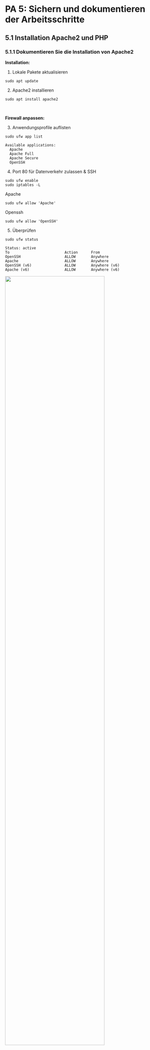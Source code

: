 
# PA 5: Sichern und dokumentieren der Arbeitsschritte 
    
## 5.1 Installation Apache2 und PHP

### 5.1.1 Dokumentieren Sie die Installation von Apache2

__Installation:__

1. Lokale Pakete aktualisieren
```Terminal
sudo apt update
```


2. Apache2 installieren 
```Terminal
sudo apt install apache2
```

<br>

__Firewall anpassen:__

3. Anwendungsprofile auflisten
```Terminal
sudo ufw app list
```
```Output
Available applications:
  Apache
  Apache Full
  Apache Secure
  OpenSSH
```


4. Port 80 für Datenverkehr zulassen & SSH
```Terminal
sudo ufw enable
sudo iptables -L
```
Apache
```Terminal
sudo ufw allow 'Apache'
```
Openssh
```Terminal
sudo ufw allow 'OpenSSH'
```




5. Überprüfen
```Terminal
sudo ufw status
```
```Output
Status: active
To                         Action      From
OpenSSH                    ALLOW       Anywhere                  
Apache                     ALLOW       Anywhere                
OpenSSH (v6)               ALLOW       Anywhere (v6)             
Apache (v6)                ALLOW       Anywhere (v6)
```
<img width="80%" src='./bilder/ufwStatus.png'></img>

<br>

__Webserver Testen:__

6. Apache2 Status überprüfen
```Terminal
sudo systemctl status apache2
```
<img width="80%" src='./bilder/apacheStatus.png'></img>

> [!TIP|style:flat]
>
>__Webserver stoppen__
>
>sudo systemctl stop apache2
>
>__Webserver starten__
>
>sudo systemctl start apache2
>
>__Neustart__
>
>sudo systemctl restart apache2
>
>__Konfigurationsänderungen vornehmen__
>
>sudo systemctl reload apache2


7. IP herausfinden
```Terminal
hostname -I
```
<img width="80%" src='./bilder/hostname.png'></img>

8. Firefox öffnen
```Firefox
http://your_server_ip
```
<img width="100%" src='./bilder/apache2.png'></img>




        

<br>
<br>

### 5.1.2 Dokumentieren Sie die Installation von PHP (oder entsprechende Technologie)

1. PHP Paket installieren
```Terminal
sudo apt-get install php libapache2-mod-php
```


2. Überprüfen 
```Terminal
php -v
```
<img width="80%" src='./bilder/phpV.png'></img>

<br>
<br>
<br>
<br>

## 5.2 Einrichten Applikationsbenutzer für die Visualisierungszugriffe
        
#### 5.2.1 Benutzer erstellen

Ich habe für die Datenbank 4 User mit verschiedenen Rechte erstellt. Sie haben jeweils verschieden tiefe Berechtigungen und sind nur für ihr Gebiet berechtigt.
- DBrFAbfrage
- DBrFUpdate
- DBrFDatenAdmin
- DBrFAdmin

<br>

__DBrFAbfrage:__
 
Dieser Benutzer ist dafür da um Abfragen auf der DB zu machen. Er hat keine Berechtigung, um irgendwelche Daten oder gar die Struktur zu ändern. Er hat nur die Berechtigung um SELECT-Befehle auszuführen. 

```MYSQL
# Benutzer: DBrFAbfrage
# auf Localhost
CREATE USER 'DBrFAbfrage'@'localhost' IDENTIFIED BY 'abfrage';

# auf AppliServer
CREATE USER 'DBrFAbfrage'@'AppliServer' IDENTIFIED BY 'abfrage';
```

<br>


__DBrFUpdate:__

Die Benutzer ist dafür da um die Kundendaten, Sensoren und Gatways Daten auf dem aktuellen Stand zuhalten. Mann kann alles mit den angegeben Tabellen machen ausser die Strucktur ändern. 

```MYSQL
# Benutzer: DBrFUpdate
# auf Localhost
CREATE USER 'DBrFUpdate'@'localhost' IDENTIFIED BY 'aktualisierung';

# auf AppliServer
CREATE USER 'DBrFUpdate'@'AppliServer' IDENTIFIED BY 'aktualisierung';
```


<br>


__DBrFDatenAdmin:__

Dieser Benutzer hat das Recht alle Tabellen die Daten zu manipulieren, einzufügen und zu Lesen.

```MYSQL
# Benutzer: DBrFDatenadmin
# auf Localhost
CREATE USER 'DBrFDatenadmin'@'localhost' IDENTIFIED BY 'daten';
```

<br>

__DBrFAdmin:__

Dieser Benutzer hat die gleichen Rechte wie der User Root. Er ist somit ein Super-User und hat alle Rechte auf die Datenbank.

```MYSQL
# Benutzer: DBrFAdmin
# auf Localhost
CREATE USER 'DBrFAdmin'@'localhost' IDENTIFIED BY 'admin';
```


<br>
<br>

       
#### 5.2.2 Berechtigungen erstellt


Rechte | MYSQL Berrechtigungen | 
:-------- | :---------- 
Strucktur ändern  |   CREATE, DROP 
Daten manibulieren |  DELETE, UPDATE 
Daten einfügen | INSERT  
Lesen |  SELECT

> [!NOTE|style:flat]
> __ALL PRIVILEGES:__ Ein Wildcard für alle Rechte auf das gewählte Datenbankobjekt, mit einem *.* auf alle Datenbanken.
>
> __CREATE:__ Erlaubt einem Benutzer, neue Datenbanken zu erstellen
>
> __DROP:__ Erlaubt einem Benutzer, Datenbanken zu löschen
>
> __DELETE:__ Erlaubt einem Benutzer, einzelne Zeilen in einer Tabelle zu löschen
>
> __INSERT:__ Erlaubt einem Benutzer, neue Zeilen in eine Tabelle zu schreiben
>
> __SELECT:__ Leseberechtigungen auf eine Datenbank oder Tabelle
>
> __UPDATE:__ Erlaubnis, eine Zeile zu aktualisieren


<br>


__DBrFAbfrage:__
 
Tabelle | Strucktur ändern | Daten manibulieren | Daten einfügen | Lesen 
:-------- | :---------- | :---------- | :---------- | :---------- 
Kunden |   |   |   | x |
Konttaktdaten |   |   |   | x |
Adressen |   |   |   | x |
Gatways |   |   |   | x |
Gatways_has_Sensoren |   |   |   | x |
Sensoren  |   |   |   | x |
Sendordaten  |   |   |   | x |
Typ |   |   |   | x |

```MYSQL
# Benutzer: DBrFAbfrage
# auf Localhost
GRANT SELECT ON roehFix.* TO 'DBrFAbfrage'@'localhost';

# auf AppliServer
GRANT SELECT ON roehFix.* TO 'DBrFAbfrage'@'AppliServer';
```

<br>

__DBrFUpdate:__

Tabelle | Strucktur ändern | Daten manibulieren | Daten einfügen | Lesen 
:-------- | :---------- | :---------- | :---------- | :---------- 
Kunden |  | x | x | x |
Konttaktdaten |   | x | x | x |
Adressen |   | x | x | x |
Gatways |   | x | x | x |
Gatways_has_Sensoren |   |   |   |   |
Sensoren  |   | x | x | x |
Sendordaten  |   |   |   |   |
Typ |   |   |   |   |


```MYSQL
# Benutzer: DBrFUpdate
# auf Localhost
# auf Tabelle Kontaktdaten
GRANT SELECT, INSERT, DELETE, UPDATE ON roehFix.kontaktdaten TO 'DBrFUpdate'@'localhost';
# auf Tabelle Adressen
GRANT SELECT, INSERT, DELETE, UPDATE ON roehFix.adressen TO 'DBrFUpdate'@'localhost';
# auf Tabelle Kunden
GRANT SELECT, INSERT, DELETE, UPDATE ON roehFix.kunden TO 'DBrFUpdate'@'localhost';
# auf Tabelle Gatways
GRANT SELECT, INSERT, DELETE, UPDATE ON roehFix.gatways TO 'DBrFUpdate'@'localhost';
# auf Tabelle Sensoren
GRANT SELECT, INSERT, DELETE, UPDATE ON roehFix.sensoren TO 'DBrFUpdate'@'localhost';
```

<br>

__DBrFDatenAdmin:__


Tabelle | Strucktur ändern | Daten manibulieren | Daten einfügen | Lesen 
:-------- | :---------- | :---------- | :---------- | :---------- 
Kunden |   | x | x | x |
Konttaktdaten |   | x | x | x |
Adressen |   | x | x | x |
Gatways |   | x | x | x |
Gatways_has_Sensoren |   | x | x | x |
Sensoren  |   | x | x | x |
Sendordaten  |   | x | x | x |
Typ |   | x | x | x |


```MYSQL
# Benutzer: DBrFDatenadmin
GRANT SELECT, INSERT, DELETE, UPDATE ON roehFix.* TO 'DBrFDatenadmin'@'localhost';
```

<br>

__DBrFAdmin:__


Tabelle | Strucktur ändern | Daten manibulieren | Daten einfügen | Lesen 
:-------- | :---------- | :---------- | :---------- | :---------- 
Kunden | x | x | x | x |
Konttaktdaten | x | x | x | x |
Adressen | x | x | x | x |
Gatways | x | x | x | x |
Gatways_has_Sensoren | x | x | x | x |
Sensoren  | x | x | x | x |
Sendordaten  | x | x | x | x |
Typ | x | x | x | x |


```MYSQL
# Benutzer: DBrFAdmin
# auf Localhost
GRANT ALL PRIVILEGES ON roehFix.* TO 'DBrFAdmin'@'localhost';
```

<br>
<br>

#### 5.2.3 Zugriff getestet




__Test 1: DBrFAbfrage__

1. Mit User in Datenbank anmelden
```Terminal
mysql -u DBrFAbfrage -p roehFix
```

> [!TIP|style:flat]
> __Berrechtigung vorhanden__
>
> Test 1: Select Befehl 
> ```MYSQL
> select * from sensoren;
> ```
>
> <img width="100%" src='./bilder/JaAbfrage.png'></img>

> [!ATTENTION|style:flat]
> __Keine Berrechtigung__
>
> Test 1: Insert Befehl
> ```MYSQL
> insert into sensoren (kennung, laengeKoordination, breiteKoordination)
> values ('djsJDj', 21231.32, 77777.7);
> ```
>
> Test 2: Delete Befehl
> ```MYSQL
> delete from sensoren where sensorenID = 6;
> ```
>
> <img width="100%" src='./bilder/NeinAbfrage.png'></img>


<br>

__Test 2: DBrFUpdate__

1. Mit User in Datenbank anmelden
```
mysql -u DBrFUpdate -p roehFix
```

> [!TIP|style:flat]
> __Berrechtigung vorhanden__
>
> Test 1: Insert Befehl
> ```MYSQL
> insert into sensoren (kennung, laengeKoordination, breiteKoordination)
> values ('djsJDj', 21231.32, 77777.7);
> ```
>
> Test 2: Delete Befehl
> ```MYSQL
> delete from sensoren where sensorenID = 6;
> ```
>
>
> <img width="100%" src='./bilder/JaUpdate.png'></img>

> [!ATTENTION|style:flat]
> __Keine Berrechtigung__
>
> Test 1: Select Befehl Typ
> ```MYSQL
> select * from typ;
> ```
>
> Test 2: Creat Befehl
> ```MYSQL
> create table tblname (
> id int not null,
> column1 int (11),
> column2 varchar (100)
> );
> ```
>
> <img width="100%" src='./bilder/NeinUpdate.png'></img>

select current_user();

<br>


__Test 3: DBrFAdmin__

1. Mit User in Datenbank anmelden
```
mysql -u DBrFAdmin -p roehFix
```

> [!TIP|style:flat]
> __Berrechtigung vorhanden__
>
> Test 1: Create Befehl
> ```MYSQL
> create table tblname (
> id int not null,
> column1 int (11),
> column2 varchar (100)
> );
> ```
>
> Test 2: Drop Befehl
> ```MYSQL
> drop table tblname;
> ```
>
>
> <img width="100%" src='./bilder/JaAdmin.png'></img>

<br>
<br>

#### 5.2.4 Script ausführen

1. SQl File für Script erstellen
```Terminal
sudo nano /var/lib/mysql/roehfixberechtigungen.sql
```

2. Als Root anmelden
```Terminal
sudo su
```

3. Script ausführen
```Terminal
mysql -u root -p < /var/lib/mysql/roehfixberechtigungen.sql
```

__SCRIPT__
```roehfixBerechtigungen
# ------------------------------------------------------------------------------
# Scriptname:   roehfixberechtigungen.sql
# Projekt:      RoehFix
# Autor:        Joschija Gruss
# Datum:        17.05.2021
# Kommando:     mysql -u root -p < roehfixberechtigungen.sql
# ------------------------------------------------------------------------------

#Alte Benuter löschen
USE mysql;
DROP USER IF EXISTS 'DBrFAbfrage'@'localhost';
DROP USER IF EXISTS 'DBrFAbfrage'@'AppliServer';
DROP USER IF EXISTS 'DBrFUpdate'@'localhost';
DROP USER IF EXISTS 'DBrFUpdate'@'AppliServer';
DROP USER IF EXISTS 'DBrFDatenadmin'@'localhost';
DROP USER IF EXISTS 'DBrFAdmin'@'localhost';


# Benutzer: DBrFAbfrage
# auf Localhost
CREATE USER 'DBrFAbfrage'@'localhost' IDENTIFIED BY 'Abfrage_123';
GRANT SELECT ON roehFix.* TO 'DBrFAbfrage'@'localhost';

# auf AppliServer
CREATE USER 'DBrFAbfrage'@'AppliServer' IDENTIFIED BY 'Abfrage_123';
GRANT SELECT ON roehFix.* TO 'DBrFAbfrage'@'AppliServer';



# Benutzer: DBrFUpdate
# auf Localhost
CREATE USER 'DBrFUpdate'@'localhost' IDENTIFIED BY 'Aktualisierung_123';
# auf Tabelle Kontaktdaten
GRANT SELECT, INSERT, DELETE, UPDATE ON roehFix.kontaktdaten TO 'DBrFUpdate'@'localhost';
# auf Tabelle Adressen
GRANT SELECT, INSERT, DELETE, UPDATE ON roehFix.adressen TO 'DBrFUpdate'@'localhost';
# auf Tabelle Kunden
GRANT SELECT, INSERT, DELETE, UPDATE ON roehFix.kunden TO 'DBrFUpdate'@'localhost';
# auf Tabelle Gatways
GRANT SELECT, INSERT, DELETE, UPDATE ON roehFix.gatways TO 'DBrFUpdate'@'localhost';
# auf Tabelle Sensoren
GRANT SELECT, INSERT, DELETE, UPDATE ON roehFix.sensoren TO 'DBrFUpdate'@'localhost';

# auf AppliServer
CREATE USER 'DBrFUpdate'@'AppliServer' IDENTIFIED BY 'Aktualisierung_123';
# auf Tabelle Kontaktdaten
GRANT SELECT, INSERT, DELETE, UPDATE ON roehFix.kontaktdaten TO 'DBrFUpdate'@'AppliServer';
# auf Tabelle Adressen
GRANT SELECT, INSERT, DELETE, UPDATE ON roehFix.adressen TO 'DBrFUpdate'@'AppliServer';
# auf Tabelle Kunden
GRANT SELECT, INSERT, DELETE, UPDATE ON roehFix.kunden TO 'DBrFUpdate'@'AppliServer';
# auf Tabelle Gatways
GRANT SELECT, INSERT, DELETE, UPDATE ON roehFix.gatways TO 'DBrFUpdate'@'AppliServer';
# auf Tabelle Sensoren
GRANT SELECT, INSERT, DELETE, UPDATE ON roehFix.sensoren TO 'DBrFUpdate'@'AppliServer';



# Benutzer: DBrFDatenadmin
# auf Localhost
CREATE USER 'DBrFDatenadmin'@'localhost' IDENTIFIED BY 'Daten_123';
GRANT SELECT, INSERT, DELETE, UPDATE ON roehFix.* TO 'DBrFDatenadmin'@'localhost';



# Benutzer: DBrFAdmin
# auf Localhost
CREATE USER 'DBrFAdmin'@'localhost' IDENTIFIED BY 'Admin_123';
GRANT ALL PRIVILEGES ON roehFix.* TO 'DBrFAdmin'@'localhost';

FLUSH PRIVILEGES;
```

<br>
<br>
<br>
<br>



## 5.3 Umsetzung PHP-Script mit Plotting der Daten

__Script:__

```HTML

<?php

    $conn = mysqli_connect('localhost','root','Admin_123','roehFix');
    $sql = "SELECT kennung, laengeKoordination, breiteKoordination FROM sensoren ;
    $result = mysqli_query($conn, $sql);
    while($row = mysqli_fetch_assoc($result))
    {
	   $dataPoints[] = array("j"=>$row['kennung'],"x"=>$row['laengeKoordination'], "y"=>$row['breiteKoordination']);
    }
?>

<!DOCTYPE HTML>
<html>
<head>  
<script>
window.onload = function () {

var chart = new CanvasJS.Chart("chartContainer", {
	animationEnabled: true,
	zoomEnabled: true,
	title:{
		text: "RoeFix Sensordaten"
	},
	axisX: {
		title:"Laenge Koordination",
	},
	axisY:{
		title: "Breite Koordination",
	},
	data: [{
		type: "scatter",
		toolTipContent: "<b>Kennung: </b>{j} sq.ft<br/><b>Laenge Kordination: </b>{x} sq.ft<br/><b>Breite Kordination: </b>{y}",
    dataPoints: <?php echo json_encode($dataPoints, JSON_NUMERIC_CHECK); ?>
	}]
});
chart.render();

}
</script>
</head>
<body>
<div id="chartContainer" style="height: 370px; width: 100%;"></div>
<script src="https://canvasjs.com/assets/script/canvasjs.min.js"></script>
</body>
</html>
```

<br>

__Anleitung:__

1. Verzeichnis erstellen
```Terminal
sudo mkdir /var/www/roehfix
```


2. Dem User Rechte auf das Verzeichnis geben
```Terminal
sudo chown -R $USER:$USER /var/www/roehfix
```


3. Berechtigungen vergeben 
```Terminal
sudo chmod -R 755 /var/www/roehfix
```



4. Index.php erstellen
```Terminal
sudo nano /var/www/roehfix/index.php
```

```HTML

<?php

    $conn = mysqli_connect('localhost','root','Admin_123','roehFix');
    $sql = "SELECT kennung, laengeKoordination, breiteKoordination FROM sensoren ;
    $result = mysqli_query($conn, $sql);
    while($row = mysqli_fetch_assoc($result))
    {
	   $dataPoints[] = array("j"=>$row['kennung'],"x"=>$row['laengeKoordination'], "y"=>$row['breiteKoordination']);
    }
?>

<!DOCTYPE HTML>
<html>

<head>  
<script>
window.onload = function () {

var chart = new CanvasJS.Chart("chartContainer", {
	animationEnabled: true,
	zoomEnabled: true,
	title:{
		text: "RoeFix Sensordaten"
	},
	axisX: {
		title:"Laenge Koordination",
	},
	axisY:{
		title: "Breite Koordination",
	},
	data: [{
		type: "scatter",
		toolTipContent: "<b>Kennung: </b>{j} sq.ft<br/><b>Laenge Kordination: </b>{x} sq.ft<br/><b>Breite Kordination: </b>{y}",
    dataPoints: <?php echo json_encode($dataPoints, JSON_NUMERIC_CHECK); ?>
	}]
});
chart.render();

}
</script>
</head>
<body>
<div id="chartContainer" style="height: 370px; width: 100%;"></div>
<script src="https://canvasjs.com/assets/script/canvasjs.min.js"></script>
</body>
</html>
```


5. Host Konfiguration erstellen
```Terminal
sudo nano /etc/apache2/sites-available/roehfix.conf
```
```/etc/apache2/sites-available
<VirtualHost *:80>
    ServerAdmin webmaster@localhost
    ServerName roehfix
    ServerAlias www.roehfix
    DocumentRoot /var/www/roehfix
    ErrorLog ${APACHE_LOG_DIR}/error.log
    CustomLog ${APACHE_LOG_DIR}/access.log combined
</VirtualHost>
```


6. Konfiguration Activieren
```Terminal
sudo a2ensite roehfix.conf
```

7. Default Konfiguration deaktivieren
```Terminal
sudo a2dissite 000-default.conf
```


8. Konfiguration auf Fehler testen
```Terminal
sudo apache2ctl configtest
```


9. Neustart des Apache 
```Terminal
sudo systemctl restart apache2
```

10. Firefox öffnen
```Firefox
http://your_server_ip
```

<img width="100%" src='./bilder/Sensordaten.png'></img>

<img width="70%" src='./bilder/selectSensor.png'></img>


<br>

<br>
<br>
<br>

## 5.4 Reflexion der Arbeit


__Wie haben Sie die Arbeiten an dieser Projekt erlebt?__

Ich habe bei diesem Projekt sehr viel dazugelernt. Besonders gut gefallen ist die Mischung der repetition von dem altem zu etwas neuem Lernen. Das bringt mich am meisten an dem Lerneffekt. Zusätlich das man von Anfang ein eigenes Projekt aufbaut, sah man wie gut das man mitgemacht hat.

<br>



__Was hat bei der gesamten Projektarbeit gut funktioniert?__

Es hat nach meiner Meinung sehr viel gut Funktioniert in diesem Projekt. In Grossen bin ich sehr Stolz auf meine Arbeit, da ich praktisch ohne Probleme durchgekommen bin. 
Zwar hatte ich Teils Probleme bei den Script, aber ich wurde immer schneller und habe es auch verstanden was drin Stand.

<br>


__Was hat bei der gesamten Projektarbeit nicht gut funktioniert?__

Der Abschnitt 5 hat mir am meisten Probleme bereiten mit dem Scripts. Aber im Grossen und ganuen ist eigentlich alles gut geangen. Ich glaube ich habe immer noch am meistten Schwirigkeiten an den JOINS. Villeicht könnte ich den Punkt mit der erstellung des ERD und ERM auch zunehmen da ich mehrere Anläfe gebraucht habe, bis ich zufieden war. 

<br>


__Wo sehen Sie Verbesserungspotential bei dieser Projektarbeit? Inhaltlich, organsisatorisch?__

Ich kann praktisch nur positives da lassen. Mein Grösster Kritscher Punkt wäre die Letzte Aufgabenstellung. Die war für mich nicht Verständlich. Und das der Test verschoben wurde, mussten wir noch andere Aufgaben machen die haben mich noch zusätlich verwirrt. Aber dies war sicherlich keine Abbsicht. Organisatorich hat für mich alles super gepasst, vorallem mit den 5 verschieden Abganen.  

<br>
